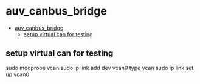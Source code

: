 # auv_canbus_bridge


- [auv\_canbus\_bridge](#auv_canbus_bridge)
  - [setup virtual can for testing](#setup-virtual-can-for-testing)


## setup virtual can for testing
sudo modprobe vcan
sudo ip link add dev vcan0 type vcan
sudo ip link set up vcan0
